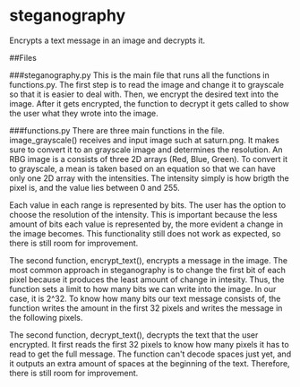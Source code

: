 # steganography
Encrypts a text message in an image and decrypts it.

##Files

###steganography.py
This is the main file that runs all the functions in functions.py. The first step is to read the image and change it to grayscale so that it is easier to deal with. Then, we encrypt the desired text into the image. After it gets encrypted, the function to decrypt it gets called to show the user what they wrote into the image.

###functions.py
There are three main functions in the file. image_grayscale() receives and input image such at saturn.png. It makes sure to convert it to an grayscale image and determines the resolution. An RBG image is a consists of three 2D arrays (Red, Blue, Green). To convert it to grayscale, a mean is taken based on an equation so that we can have only one 2D array with the intensities. The intensity simply is how brigth the pixel is, and the value lies between 0 and 255.

Each value in each range is represented by bits. The user has the option to choose the resolution of the intensity. This is important because the less amount of bits each value is represented by, the more evident a change in the image becomes. This functionality still does not work as expected, so there is still room for improvement. 

The second function, encrypt_text(), encrypts a message in the image. The most common approach in steganography is to change the first bit of each pixel because it produces the least amount of change in intesity. Thus, the function sets a limit to how many bits we can write into the image. In our case, it is 2^32. To know how many bits our text message consists of, the function writes the amount in the first 32 pixels and writes the message in the following pixels. 

The second function, decrypt_text(), decrypts the text that the user encrypted. It first reads the first 32 pixels to know how many pixels it has to read to get the full message. The function can't decode spaces just yet, and it outputs an extra amount of spaces at the beginning of the text. Therefore, there is still room for improvement. 
